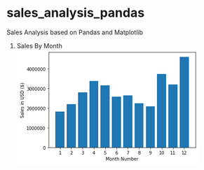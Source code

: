 # sales_analysis_pandas
Sales Analysis based on Pandas and Matplotlib

1) Sales By Month <br />
![](images/sales_month.png)
<br />
